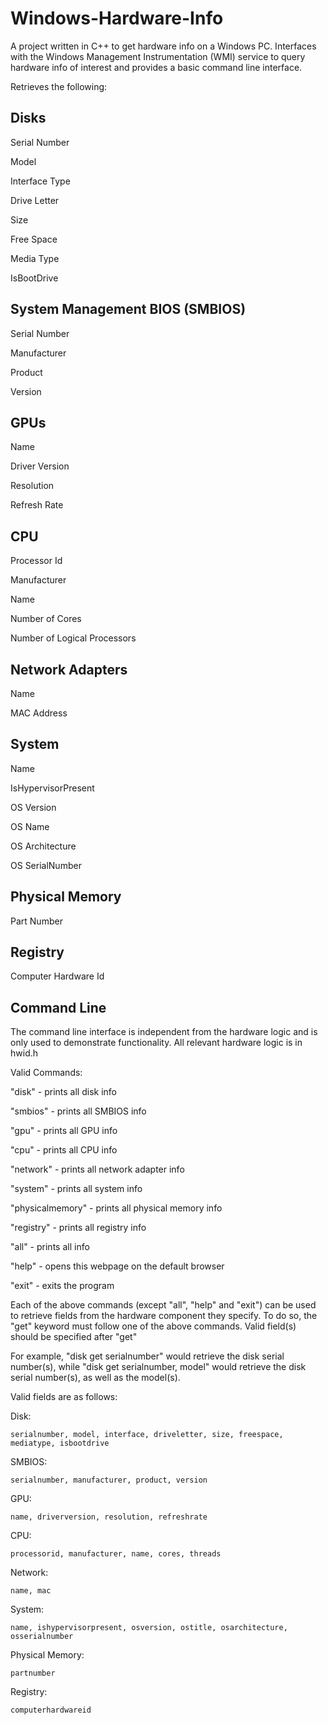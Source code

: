 # Windows-Hardware-Info
A project written in C++ to get hardware info on a Windows PC. Interfaces with the Windows Management Instrumentation (WMI) service to query hardware info of interest and provides a basic command line interface. 

Retrieves the following:

Disks
-------------

Serial Number

Model

Interface Type

Drive Letter

Size

Free Space

Media Type

IsBootDrive 


System Management BIOS (SMBIOS)
-------------
Serial Number

Manufacturer

Product

Version


GPUs
-------------
Name

Driver Version

Resolution

Refresh Rate


CPU
-------------
Processor Id

Manufacturer

Name

Number of Cores

Number of Logical Processors


Network Adapters
-------------
Name

MAC Address


System
------------
Name

IsHypervisorPresent

OS Version

OS Name

OS Architecture

OS SerialNumber


Physical Memory
-------------
Part Number


Registry
-------------
Computer Hardware Id


Command Line
-------------
The command line interface is independent from the hardware logic and is only used to demonstrate functionality. All relevant hardware logic is in hwid.h

Valid Commands:

"disk" - prints all disk info

"smbios" - prints all SMBIOS info

"gpu" - prints all GPU info

"cpu" - prints all CPU info

"network" - prints all network adapter info

"system" - prints all system info

"physicalmemory" - prints all physical memory info

"registry" - prints all registry info

"all" - prints all info

"help" - opens this webpage on the default browser

"exit" - exits the program


Each of the above commands (except "all", "help" and "exit") can be used to retrieve fields from the hardware component they specify. To do so, the "get" keyword must follow one of the above commands. Valid field(s) should be specified after "get"

For example, "disk get serialnumber" would retrieve the disk serial number(s), while "disk get serialnumber, model" would retrieve the disk serial number(s), as well as the model(s).

Valid fields are as follows:

Disk:

`serialnumber,
model,
interface,
driveletter,
size,
freespace,
mediatype,
isbootdrive`


SMBIOS:

`serialnumber,
manufacturer,
product,
version`


GPU:

`name,
driverversion,
resolution,
refreshrate`


CPU:

`processorid,
manufacturer,
name,
cores,
threads`


Network:

`name,
mac`


System:

`name,
ishypervisorpresent,
osversion,
ostitle,
osarchitecture,
osserialnumber`


Physical Memory:

`partnumber`


Registry:

`computerhardwareid`
